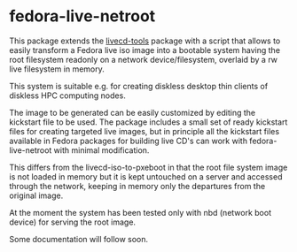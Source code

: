 # fedora-live-netroot

This package extends the [livecd-tools](https://github.com/rhinstaller/livecd-tools) package with a script that allows
to easily transform a Fedora live iso image into a bootable system having the root filesystem readonly on a network
device/filesystem, overlaid by a rw live filesystem in memory.

This system is suitable e.g. for creating diskless desktop thin clients of diskless HPC computing nodes.

The image to be generated can be easily customized by editing the kickstart file to be used.
The package includes a small set of ready kickstart files for creating targeted live images, but in principle all the kickstart
files available in Fedora packages for building live CD's can work with fedora-live-netroot with minimal modification.

This differs from the livecd-iso-to-pxeboot in that the root file system image is not loaded in memory but it is kept
untouched on a server and accessed through the network, keeping in memory only the departures from the original image.

At the moment the system has been tested only with nbd (network boot device) for serving the root image.

Some documentation will follow soon.
